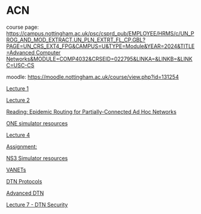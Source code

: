 # ACN

course page: [https://campus.nottingham.ac.uk/psc/csprd_pub/EMPLOYEE/HRMS/c/UN_PROG_AND_MOD_EXTRACT.UN_PLN_EXTRT_FL_CP.GBL?PAGE=UN_CRS_EXT4_FPG&CAMPUS=U&TYPE=Module&YEAR=2024&TITLE=Advanced Computer Networks&MODULE=COMP4032&CRSEID=022795&LINKA=&LINKB=&LINKC=USC-CS](https://campus.nottingham.ac.uk/psc/csprd_pub/EMPLOYEE/HRMS/c/UN_PROG_AND_MOD_EXTRACT.UN_PLN_EXTRT_FL_CP.GBL?PAGE=UN_CRS_EXT4_FPG&CAMPUS=U&TYPE=Module&YEAR=2024&TITLE=Advanced%20Computer%20Networks&MODULE=COMP4032&CRSEID=022795&LINKA=&LINKB=&LINKC=USC-CS)

moodle: https://moodle.nottingham.ac.uk/course/view.php?id=131254

[Lecture 1](ACN%20111224ca354c80b79fd1fd1d2ac5c9a2/Lecture%201%20111224ca354c80d6bd79fe7ea187727b.md)

[Lecture 2](ACN%20111224ca354c80b79fd1fd1d2ac5c9a2/Lecture%202%20114224ca354c80e7a198c0727ff58f2e.md)

[Reading: Epidemic Routing for Partially-Connected Ad Hoc Networks](ACN%20111224ca354c80b79fd1fd1d2ac5c9a2/Reading%20Epidemic%20Routing%20for%20Partially-Connected%20A%20117224ca354c80f5a552c6704980fedc.md)

[ONE simulator resources](ACN%20111224ca354c80b79fd1fd1d2ac5c9a2/ONE%20simulator%20resources%20117224ca354c80deb390fec5f299b979.md)

[Lecture 4](ACN%20111224ca354c80b79fd1fd1d2ac5c9a2/Lecture%204%20118224ca354c8019b0e1c2dd00c0dfa5.md)

[Assignment:](ACN%20111224ca354c80b79fd1fd1d2ac5c9a2/Assignment%20118224ca354c8015976adc2d42ab6457.md)

[NS3 Simulator resources](ACN%20111224ca354c80b79fd1fd1d2ac5c9a2/NS3%20Simulator%20resources%20119224ca354c80ad9911cf173f6d4925.md)

[VANETs](ACN%20111224ca354c80b79fd1fd1d2ac5c9a2/VANETs%2011a224ca354c807db210e3ff3df2a067.md)

[DTN Protocols](ACN%20111224ca354c80b79fd1fd1d2ac5c9a2/DTN%20Protocols%2011c224ca354c8082b9dada6d6f527326.md)

[Advanced DTN](ACN%20111224ca354c80b79fd1fd1d2ac5c9a2/Advanced%20DTN%20120224ca354c80a0a948f5b1c729c563.md)

[Lecture 7 - DTN Security](ACN%20111224ca354c80b79fd1fd1d2ac5c9a2/Lecture%207%20-%20DTN%20Security%20122224ca354c805ab986cefb8a510c27.md)